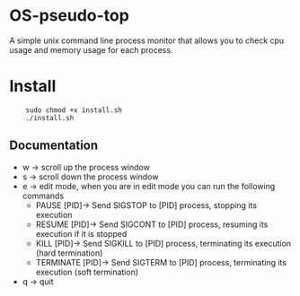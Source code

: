 # OS-pseudo-top

A simple unix command line process monitor that allows you to check cpu usage and memory usage for each process.

# Install
```
    sudo chmod +x install.sh
    ./install.sh
```

## Documentation

- w -> scroll up the process window  
- s -> scroll down the process window 
- e -> edit mode, when you are in edit mode you can run the following commands
    - PAUSE [PID]-> Send SIGSTOP to [PID] process, stopping its execution
    - RESUME [PID]-> Send SIGCONT to [PID] process, resuming its execution if it is stopped 
    - KILL [PID]-> Send SIGKILL to [PID] process, terminating its execution (hard termination)
    - TERMINATE [PID]-> Send SIGTERM to [PID] process, terminating its execution (soft termination)
- q -> quit
